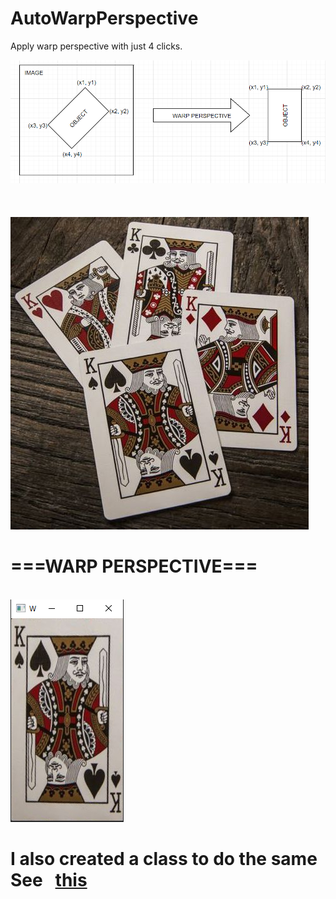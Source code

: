 # AutoWarpPerspective
Apply warp perspective with just 4 clicks.

<img src="https://github.com/BhavyaShah1234/AutoWarpPerspective/blob/main/Screenshot%202021-10-16%20140516.png">
<br>
<br>
<br>
<br>
<img src="https://github.com/BhavyaShah1234/AutoWarpPerspective/blob/main/cards.jpg">
<h1>===WARP PERSPECTIVE===</h1>
<br>
<img src="https://github.com/BhavyaShah1234/AutoWarpPerspective/blob/main/Screenshot%202021-10-16%20141505.png">

<h1>
  <b>I also created a class to do the same</b>
  <br>
  See
  &nbsp;
  <a href="https://github.com/BhavyaShah1234/AutoWarpPerspective/blob/main/AutoWarpPerspectiveClass.py">
    this
  </a>
<h1>
